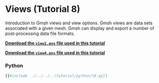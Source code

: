 # Views (Tutorial 8)

Introduction to Gmsh views and view options. Gmsh views are data sets associated 
with a given mesh. Gmsh can display and export a number of post-processing data file formats.

[**Download the `view1.pos` file used in this tutorial**](https://gitlab.onelab.info/gmsh/gmsh/-/raw/master/tutorial/view1.pos?inline=false)

[**Download the `view4.pos` file used in this tutorial**](https://gitlab.onelab.info/gmsh/gmsh/-/raw/master/tutorial/view4.pos?inline=false)

### Python
```python
{{#include ../../../../tutorial/python/t8.py}}
```
